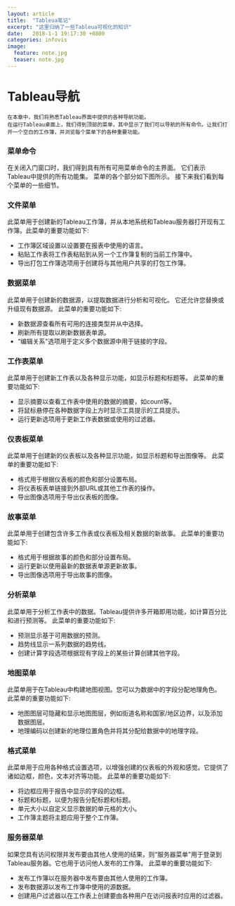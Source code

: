 ```yaml
---
layout: article
title:  "Tableua笔记"
excerpt: "这里归纳了一些Tableua可视化的知识"
date:   2018-1-1 19:17:30 +0800
categories: infovis
image:
  feature: note.jpg
  teaser: note.jpg
---  
```


# Tableau导航
```
在本章中，我们将熟悉Tableau界面中提供的各种导航功能。
在运行Tableau桌面上，我们得到顶部的菜单，其中显示了我们可以导航的所有命令。让我们打开一个空白的工作簿，并浏览每个菜单下的各种重要功能。
```
### 菜单命令
在关闭入门窗口时，我们得到具有所有可用菜单命令的主界面。 它们表示Tableau中提供的所有功能集。 菜单的各个部分如下图所示。 接下来我们看到每个菜单的一些细节。

### 文件菜单
此菜单用于创建新的Tableau工作簿，并从本地系统和Tableau服务器打开现有工作簿。此菜单的重要功能如下:
- 工作簿区域设置以设置要在报表中使用的语言。
- 粘贴工作表将工作表粘贴到从另一个工作簿复制的当前工作簿中。
- 导出打包工作簿选项用于创建将与其他用户共享的打包工作簿。

### 数据菜单
此菜单用于创建新的数据源，以提取数据进行分析和可视化。 它还允许您替换或升级现有数据源。
此菜单的重要功能如下:
- 新数据源查看所有可用的连接类型并从中选择。
- 刷新所有提取以刷新数据表单源。
- “编辑关系"选项用于定义多个数据源中用于链接的字段。

### 工作表菜单
此菜单用于创建新工作表以及各种显示功能，如显示标题和标题等。
此菜单的重要功能如下:
- 显示摘要以查看工作表中使用的数据的摘要，如count等。
- 将鼠标悬停在各种数据字段上方时显示工具提示的工具提示。
- 运行更新选项用于更新工作表数据或使用的过滤器。

### 仪表板菜单
此菜单用于创建新的仪表板以及各种显示功能，如显示标题和导出图像等。
此菜单的重要功能如下:
- 格式用于根据仪表板的颜色和部分设置布局。
- 将仪表板表单链接到外部URL或其他工作表的操作。
- 导出图像选项用于导出仪表板的图像。

### 故事菜单
此菜单用于创建包含许多工作表或仪表板及相关数据的新故事。
此菜单的重要功能如下:
- 格式用于根据故事的颜色和部分设置布局。
- 运行更新以使用最新的数据表单源更新故事。
- 导出图像选项用于导出故事的图像。

### 分析菜单
此菜单用于分析工作表中的数据。Tableau提供许多开箱即用功能，如计算百分比和进行预测等。
此菜单的重要功能如下:
- 预测显示基于可用数据的预测。
- 趋势线显示一系列数据的趋势线。
- 创建计算字段选项根据现有字段上的某些计算创建其他字段。

### 地图菜单
此菜单用于在Tableau中构建地图视图。您可以为数据中的字段分配地理角色。
此菜单的重要功能如下:
- 地图图层可隐藏和显示地图图层，例如街道名称和国家/地区边界，以及添加数据图层。
- 地理编码以创建新的地理位置角色并将其分配给数据中的地理字段。

### 格式菜单
此菜单用于应用各种格式设置选项，以增强创建的仪表板的外观和感觉。它提供了诸如边框，颜色，文本对齐等功能。
此菜单的重要功能如下:
- 将边框应用于报告中显示的字段的边框。
- 标题和标题，以便为报告分配标题和标题。
- 单元大小以自定义显示数据的单元格的大小。
- 工作簿主题将主题应用于整个工作簿。

### 服务器菜单
如果您具有访问权限并发布要由其他人使用的结果，则“服务器菜单"用于登录到Tableau服务器。它也用于访问他人发布的工作簿。
此菜单的重要功能如下:
- 发布工作簿以在服务器中发布要由其他人使用的工作簿。
- 发布数据源以发布工作簿中使用的源数据。
- 创建用户过滤器以在工作表上创建要由各种用户在访问报表时应用的过滤器。
